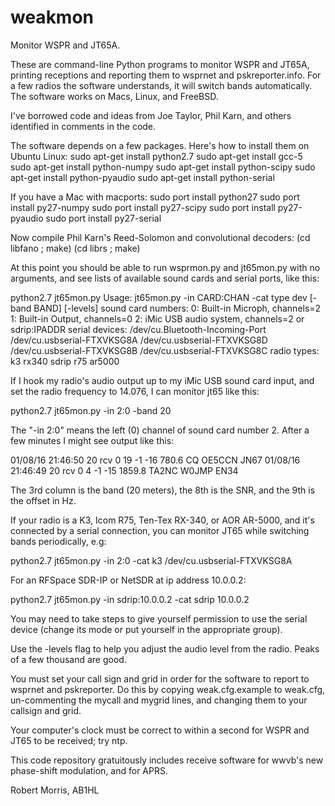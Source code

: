 # weakmon
Monitor WSPR and JT65A.

These are command-line Python programs to monitor WSPR and JT65A,
printing receptions and reporting them to wsprnet and
pskreporter.info. For a few radios the software understands, it will
switch bands automatically. The software works on Macs, Linux, and
FreeBSD.

I've borrowed code and ideas from Joe Taylor, Phil Karn, and others
identified in comments in the code.

The software depends on a few packages. Here's how to install them
on Ubuntu Linux:
  sudo apt-get install python2.7
  sudo apt-get install gcc-5
  sudo apt-get install python-numpy
  sudo apt-get install python-scipy
  sudo apt-get install python-pyaudio
  sudo apt-get install python-serial

If you have a Mac with macports:
  sudo port install python27
  sudo port install py27-numpy
  sudo port install py27-scipy
  sudo port install py27-pyaudio
  sudo port install py27-serial

Now compile Phil Karn's Reed-Solomon and convolutional decoders:
  (cd libfano ; make)
  (cd librs ; make)

At this point you should be able to run wsprmon.py and jt65mon.py with
no arguments, and see lists of available sound cards and serial ports,
like this:

  python2.7 jt65mon.py
  Usage: jt65mon.py -in CARD:CHAN -cat type dev [-band BAND] [-levels]
  sound card numbers:
    0: Built-in Microph, channels=2
    1: Built-in Output, channels=0
    2: iMic USB audio system, channels=2
    or sdrip:IPADDR
  serial devices:
    /dev/cu.Bluetooth-Incoming-Port
    /dev/cu.usbserial-FTXVKSG8A
    /dev/cu.usbserial-FTXVKSG8D
    /dev/cu.usbserial-FTXVKSG8B
    /dev/cu.usbserial-FTXVKSG8C
  radio types: k3 rx340 sdrip r75 ar5000 

If I hook my radio's audio output up to my iMic USB sound card input,
and set the radio frequency to 14.076, I can monitor jt65 like this:

  python2.7 jt65mon.py -in 2:0 -band 20

The "-in 2:0" means the left (0) channel of sound card number 2. After
a few minutes I might see output like this:

  01/08/16 21:46:50 20 rcv  0 19 -1 -16  780.6 CQ OE5CCN JN67
  01/08/16 21:46:49 20 rcv  0  4 -1 -15 1859.8 TA2NC   W0JMP EN34

The 3rd column is the band (20 meters), the 8th is the SNR, and the
9th is the offset in Hz.

If your radio is a K3, Icom R75, Ten-Tex RX-340, or AOR AR-5000, and
it's connected by a serial connection, you can monitor JT65 while
switching bands periodically, e.g:

  python2.7 jt65mon.py -in 2:0 -cat k3 /dev/cu.usbserial-FTXVKSG8A

For an RFSpace SDR-IP or NetSDR at ip address 10.0.0.2:

  python2.7 jt65mon.py -in sdrip:10.0.0.2 -cat sdrip 10.0.0.2

You may need to take steps to give yourself permission to use the
serial device (change its mode or put yourself in the appropriate
group).

Use the -levels flag to help you adjust the audio level from the
radio. Peaks of a few thousand are good.

You must set your call sign and grid in order for the software to
report to wsprnet and pskreporter. Do this by copying weak.cfg.example
to weak.cfg, un-commenting the mycall and mygrid lines, and changing
them to your callsign and grid.

Your computer's clock must be correct to within a second for WSPR and
JT65 to be received; try ntp.

This code repository gratuitously includes receive software for wwvb's
new phase-shift modulation, and for APRS.

Robert Morris, AB1HL
